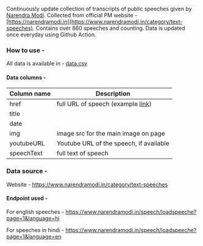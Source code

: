 Continuously update collection of transcripts of public speeches given by [Narendra Modi](https://en.wikipedia.org/wiki/Narendra_Modi). 
Collected from official PM website - [https://narendramodi.in](https://www.narendramodi.in/category/text-speeches). Contains over 860 speeches and counting.
Data is updated once everyday using Github Action.

### How to use -

All data is available in - [data.csv](data.csv)

#### Data columns - 

| Column name | Description |
|--|--|
| href | full URL of speech (example [link](https://www.narendramodi.in/text-of-prime-minister-narendra-modi-addresses-council-of-mayors-and-deputy-mayors-of-bjp-in-gujarat-564556))  |
|title||
|date||
|img|image src for the main image on page|
|youtubeURL|Youtube URL of the speech, if available|
|speechText|full text of speech|

### Data source - 
Website - https://www.narendramodi.in/category/text-speeches

#### Endpoint used - 

For english speeches - https://www.narendramodi.in/speech/loadspeeche?page=1&language=hi

For speeches in hindi - https://www.narendramodi.in/speech/loadspeeche?page=1&language=en 
